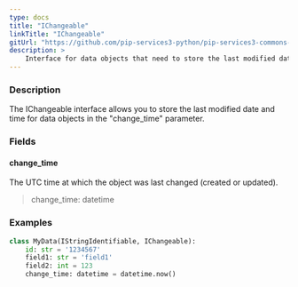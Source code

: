 ```yaml
---
type: docs
title: "IChangeable"
linkTitle: "IChangeable"
gitUrl: "https://github.com/pip-services3-python/pip-services3-commons-python"
description: > 
    Interface for data objects that need to store the last modified date and time.
---
```


### Description

The IChangeable interface allows you to store the last modified date and time for data objects in the "change_time" parameter.

### Fields

<span class="hide-title-link">

#### change_time
The UTC time at which the object was last changed (created or updated).
> change_time: datetime

### Examples
```python
class MyData(IStringIdentifiable, IChangeable):
    id: str = '1234567'
    field1: str = 'field1'
    field2: int = 123
    change_time: datetime = datetime.now()
```
</span>
